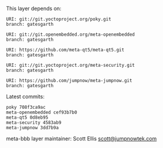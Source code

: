 This layer depends on:

    URI: git://git.yoctoproject.org/poky.git
    branch: gatesgarth

    URI: git://git.openembedded.org/meta-openembedded
    branch: gatesgarth

    URI: https://github.com/meta-qt5/meta-qt5.git
    branch: gatesgarth

    URI: git://git.yoctoproject.org/meta-security.git
    branch: gatesgarth

    URI: https://github.com/jumpnow/meta-jumpnow.git
    branch: gatesgarth


Latest commits:

    poky 708f3ca9ac
    meta-openembedded cef93b7b0
    meta-qt5 0d8eb95
    meta-security 4583ab9
    meta-jumpnow 3dd7b9a


meta-bbb layer maintainer: Scott Ellis <scott@jumpnowtek.com>
